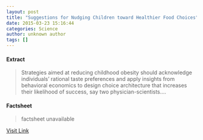 ```yaml
---
layout: post
title: "Suggestions for Nudging Children toward Healthier Food Choices"
date: 2015-03-23 15:16:44
categories: Science
author: unknown author
tags: []
---
```



#### Extract
>Strategies aimed at reducing childhood obesity should acknowledge individuals’ rational taste preferences and apply insights from behavioral economics to design choice architecture that increases their likelihood of success, say two physician-scientists....

#### Factsheet
>factsheet unavailable

[Visit Link](http://feeds.sciencedaily.com/~r/sciencedaily/~3/Gj2mAx9gwLc/150323111644.htm)


